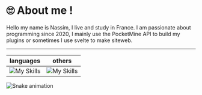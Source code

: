 # 🙄 About me !
Hello my name is Nassim, I live and study in France. I am passionate about programming since 2020, I mainly use the PocketMine API to build my plugins or sometimes I use svelte to make siteweb.

---
| languages  | others  |
| -- | -- |
| ![My Skills](https://skillicons.dev/icons?i=html,css,php,typescript&perline=4) | ![My Skills](https://skillicons.dev/icons?i=svelte,github,git,discord&perline=4) |

![Snake animation](https://github.com/TEZULS/TEZULS/blob/output/github-contribution-grid-snake.svg)
